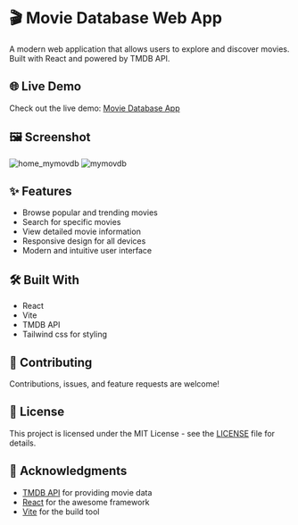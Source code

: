 # 🎬 Movie Database Web App

A modern web application that allows users to explore and discover movies. Built with React and powered by TMDB API.

## 🌐 Live Demo

Check out the live demo: [Movie Database App](https://mymovdb.netlify.app/)

## 🖼️ Screenshot
![home_mymovdb](https://github.com/user-attachments/assets/265ed558-b81e-4332-b6ab-370da2771cab)
![mymovdb](https://github.com/user-attachments/assets/3b3e0032-50cc-4c8e-91d5-9b7c788b392c)


## ✨ Features

- Browse popular and trending movies
- Search for specific movies
- View detailed movie information
- Responsive design for all devices
- Modern and intuitive user interface

## 🛠️ Built With

- React
- Vite
- TMDB API
- Tailwind css for styling

## 🤝 Contributing

Contributions, issues, and feature requests are welcome!

## 📜 License

This project is licensed under the MIT License - see the [LICENSE](LICENSE) file for details.

## 👏 Acknowledgments

- [TMDB API](https://www.omdbapi.com/apikey.aspx) for providing movie data
- [React](https://reactjs.org/) for the awesome framework
- [Vite](https://vitejs.dev/) for the build tool
